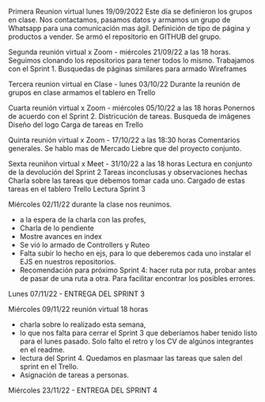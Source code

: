 Primera Reunion virtual lunes 19/09/2022
Este día se definieron los grupos en clase.
Nos contactamos, pasamos datos y armamos un grupo de Whatsapp para una comunicación mas ágil.
Definición de tipo de página y productos a vender.
Se armó el repositorio en GITHUB del grupo.

Segunda reunión virtual x Zoom - miércoles 21/09/22 a las 18 horas.
Seguimos clonando los repositorios para tener todos lo mismo.
Trabajamos con el Sprint 1. 
Busquedas de páginas similares para armado Wireframes

Tercera reunion virtual en Clase - lunes 03/10/22
Durante la reunión de grupos en clase armamos el tablero en Trello

Cuarta reunión virtual x Zoom - miércoles 05/10/22 a las 18 horas
Ponernos de acuerdo con el Sprint 2. Districución de tareas. 
Busqueda de imágenes
Diseño del logo
Carga de tareas en Trello

Quinta reunión virtual x Zoom - 17/10/22 a las 18:30 horas
Comentarios generales. Se hablo mas de Mercado Liebre que del proyecto conjunto.

Sexta reuniñon virtual x Meet - 31/10/22 a las 18 horas
Lectura en conjunto de la devolución del Sprint 2
Tareas inconclusas y observaciones hechas
Charla sobre las tareas que debemos tomar cada uno.
Cargado de estas tareas en el tablero Trello
Lectura Sprint 3

Miércoles 02/11/22 durante la clase nos reunimos.
- a la espera de la charla con las profes,
- Charla de lo pendiente
- Mostre avances en index
- Se vió lo armado de Controllers y Ruteo
- Falta subir lo hecho en ejs, para lo que deberemos cada uno instalar el EJS en 
nuestros repositorios.
- Recomendación para próximo Sprint 4: hacer ruta por ruta, probar antes de pasar de una ruta a otra. Para facilitar encontrar los posibles errores.


Lunes 07/11/22 - ENTREGA DEL SPRINT 3


Miércoles 09/11/22 reunión virtual 18 horas
- charla sobre lo realizado esta semana,
- lo que nos falta para cerrar el Sprint 3 que deberíamos haber tenido listo para el lunes pasado. Solo falto el retro y los CV de algúnos integrantes en el readme.
- lectura del Sprint 4. Quedamos en plasmaar las tareas que salen del sprint en el Trello. 
- Asignación de tareas a personas.


Miércoles 23/11/22 - ENTREGA DEL SPRINT 4